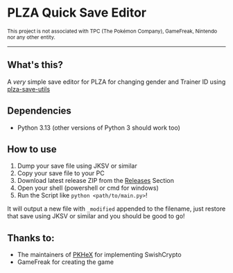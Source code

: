 # PLZA Quick Save Editor
<sub>This project is not associated with TPC (The Pokémon Company), GameFreak, Nintendo nor any other entity.</sub>

---


## What's this?
A *very* simple save editor for PLZA for changing gender and Trainer ID using [plza-save-utils](https://github.com/azalea-w/plza-save-utils)


## Dependencies
- Python 3.13 (other versions of Python 3 should work too)

## How to use

1. Dump your save file using JKSV or similar
2. Copy your save file to your PC
3. Download latest release ZIP from the [Releases](https://github.com/azalea-w/plza-qse/releases) Section
4. Open your shell (powershell or cmd for windows)
5. Run the Script like `python <path/to/main.py>`!

It will output a new file with `_modified` appended to the filename, just restore that save using JKSV or similar and you should be good to go! 

## Thanks to:
- The maintainers of [PKHeX](https://github.com/kwsch/PKHeX/) for implementing SwishCrypto
- GameFreak for creating the game
